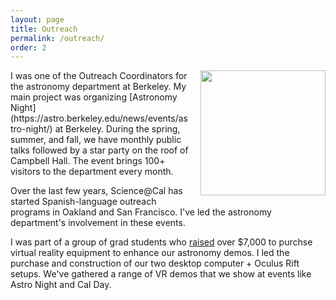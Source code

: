 ```yaml
---
layout: page
title: Outreach
permalink: /outreach/
order: 2
---
```


<img align="right" style="padding-left: 15px; padding-bottom: 15px" src="{{ site.baseurl }}files/astro_night.jpg" width="200">
I was one of the Outreach Coordinators for the astronomy department at Berkeley. My main project was organizing [Astronomy Night](https://astro.berkeley.edu/news/events/astro-night/) at Berkeley. During the spring, summer, and fall, we have monthly public talks followed by a star party on the roof of Campbell Hall. The event brings 100+ visitors to the department every month.

Over the last few years, Science@Cal has started Spanish-language outreach programs in Oakland and San Francisco. I've led the astronomy department's involvement in these events.

I was part of a group of grad students who [raised](https://crowdfund.berkeley.edu/project/5941) over $7,000 to purchse virtual reality equipment to enhance our astronomy demos. I led the purchase and construction of our two desktop computer + Oculus Rift setups. We've gathered a range of VR demos that we show at events like Astro Night and Cal Day.

